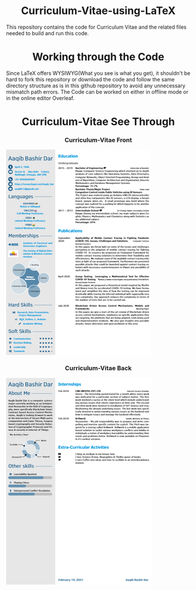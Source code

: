 <div align="center">
  <h1> Curriculum-Vitae-using-LaTeX </h1>
</div>

This repository contains the code for Curriculum Vitae and the related files needed to build and run this code.

<div align="center">
  <h1> Working through the Code </h1>
</div>

Since LaTeX offers WYSIWYG(What you see is what you get), it shouldn't be hard to fork this repository or download the code and follow the same directory structure as is in this github repository to avoid any unnecessary mismatch path errors. The Code can be worked on either in offline mode or in the online editor Overleaf.


<div align="center">
  <h1> Curriculum-Vitae See Through</h1>
</div>

<div align='center'>
  <h3> Curriculum-Vitae Front </h3>
 </div>
 
![](cvfront.png)

<div align='center'>
  <h3> Curriculum-Vitae Back </h3>
</div>

![](cvback.png)
